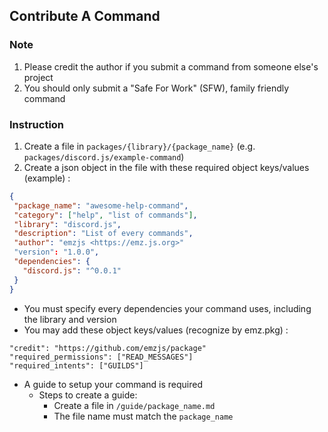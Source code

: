 ## Contribute A Command

### Note
1. Please credit the author if you submit a command from someone else's project
2. You should only submit a "Safe For Work" (SFW), family friendly command

### Instruction
1. Create a file in `packages/{library}/{package_name}` (e.g. `packages/discord.js/example-command`)
2. Create a json object in the file with these required object keys/values (example) :
```json
{
 "package_name": "awesome-help-command",
 "category": ["help", "list of commands"],
 "library": "discord.js",
 "description": "List of every commands",
 "author": "emzjs <https://emz.js.org>"
 "version": "1.0.0",
 "dependencies": {
   "discord.js": "^0.0.1"
 }
}
```
- You must specify every dependencies your command uses, including the library and version
- You may add these object keys/values (recognize by emz.pkg) :
```
"credit": "https://github.com/emzjs/package"
"required_permissions": ["READ_MESSAGES"]
"required_intents": ["GUILDS"]
```
- A guide to setup your command is required
    - Steps to create a guide:
      - Create a file in `/guide/package_name.md` 
      - The file name must match the `package_name`
